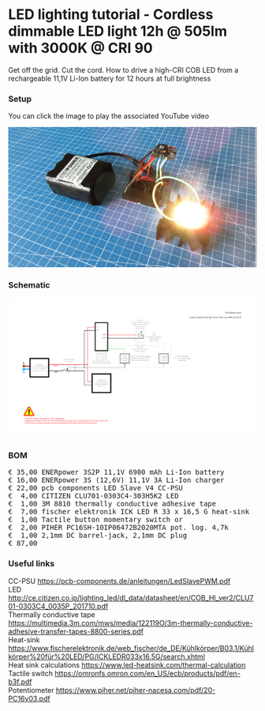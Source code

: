 # LED lighting tutorial - Cordless dimmable LED light 12h @ 505lm with 3000K @ CRI 90

Get off the grid. Cut the cord. How to drive a high-CRI COB LED from a rechargeable 11,1V Li-Ion battery for 12 hours at full brightness

### Setup

You can click the image to play the associated YouTube video

[![Alt text](Assets/7b%20result.jpg)](https://www.youtube.com/watch?v=ElcDX1Wc87k)

### Schematic

![](Assets/7b%20schematic.png)

### BOM

<pre>
€ 35,00 ENERpower 3S2P 11,1V 6900 mAh Li-Ion battery
€ 16,00 ENERpower 3S (12,6V) 11,1V 3A Li-Ion charger
€ 22,00 pcb components LED Slave V4 CC-PSU
€  4,00 CITIZEN CLU701-0303C4-303H5K2 LED
€  1,00 3M 8810 thermally conductive adhesive tape
€  7,00 fischer elektronik ICK LED R 33 x 16,5 G heat-sink
€  1,00 Tactile button momentary switch or
€  2,00 PIHER PC16SH-10IP06472B2020MTA pot. log. 4,7k
€  1,00 2,1mm DC barrel-jack, 2,1mm DC plug
€ 87,00
</pre>  

### Useful links  

CC-PSU https://pcb-components.de/anleitungen/LedSlavePWM.pdf  
LED http://ce.citizen.co.jp/lighting_led/dl_data/datasheet/en/COB_HI_ver2/CLU701-0303C4_0035P_201710.pdf  
Thermally conductive tape https://multimedia.3m.com/mws/media/122119O/3m-thermally-conductive-adhesive-transfer-tapes-8800-series.pdf  
Heat-sink https://www.fischerelektronik.de/web_fischer/de_DE/Kühlkörper/B03.1/Kühlkörper%20für%20LED/PG/ICKLEDR033x16.5G/search.xhtml  
Heat sink calculations https://www.led-heatsink.com/thermal-calculation  
Tactile switch https://omronfs.omron.com/en_US/ecb/products/pdf/en-b3f.pdf  
Potentiometer https://www.piher.net/piher-nacesa.com/pdf/20-PC16v03.pdf  
